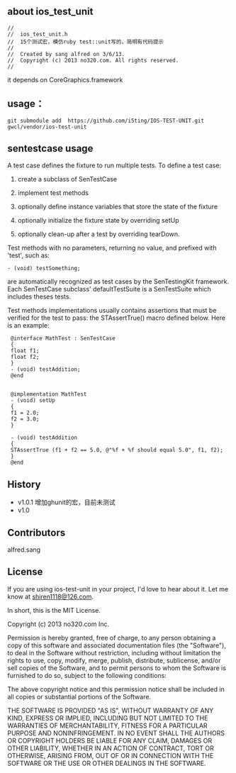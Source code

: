 
## about ios_test_unit

	//
	//  ios_test_unit.h
	//  15个测试宏，模仿ruby test::unit写的，简明有代码提示
	//
	//  Created by sang alfred on 3/6/13.
	//  Copyright (c) 2013 no320.com. All rights reserved.
	//

it depends on CoreGraphics.framework
## usage：

	git submodule add  https://github.com/i5ting/IOS-TEST-UNIT.git gwcl/vendor/ios-test-unit


## sentestcase usage
A test case defines the fixture to run multiple tests. To define a test case:
 
 1) create a subclass of SenTestCase
 
 2) implement test methods
 
 3) optionally define instance variables that store the state of the fixture
 
 4) optionally initialize the fixture state by overriding setUp
 
 5) optionally clean-up after a test by overriding tearDown.
 
 
 Test methods with no parameters, returning no value, and prefixed with 'test', such as:

 	- (void) testSomething;

 
 are automatically recognized as test cases by the SenTestingKit framework. Each SenTestCase subclass' defaultTestSuite is a SenTestSuite which includes theses tests.
 
 Test methods implementations usually contains assertions that must be verified for the test to pass: the STAssertTrue() macro defined below. Here is an example:
 

	 
	 @interface MathTest : SenTestCase
	 {
	 float f1;
	 float f2;
	 }
	 - (void) testAddition;
	 @end
 
 
	 @implementation MathTest
	 - (void) setUp
	 {
	 f1 = 2.0;
	 f2 = 3.0;
	 }
 
	 - (void) testAddition
	 {
	 STAssertTrue (f1 + f2 == 5.0, @"%f + %f should equal 5.0", f1, f2);
	 }
	 @end
	 
 
 
## History

- v1.0.1 增加ghunit的宏，目前未测试
- v1.0

## Contributors

alfred.sang


## License

If you are using ios-test-unit in your project, I'd love to hear about it.  Let me 
know at shiren1118@126.com.

In short, this is the MIT License.

Copyright (c) 2013 no320.com Inc.

Permission is hereby granted, free of charge, to any person obtaining a copy
of this software and associated documentation files (the "Software"), to deal
in the Software without restriction, including without limitation the rights
to use, copy, modify, merge, publish, distribute, sublicense, and/or sell
copies of the Software, and to permit persons to whom the Software is
furnished to do so, subject to the following conditions:

The above copyright notice and this permission notice shall be included in
all copies or substantial portions of the Software.

THE SOFTWARE IS PROVIDED "AS IS", WITHOUT WARRANTY OF ANY KIND, EXPRESS OR
IMPLIED, INCLUDING BUT NOT LIMITED TO THE WARRANTIES OF MERCHANTABILITY,
FITNESS FOR A PARTICULAR PURPOSE AND NONINFRINGEMENT. IN NO EVENT SHALL THE
AUTHORS OR COPYRIGHT HOLDERS BE LIABLE FOR ANY CLAIM, DAMAGES OR OTHER
LIABILITY, WHETHER IN AN ACTION OF CONTRACT, TORT OR OTHERWISE, ARISING FROM,
OUT OF OR IN CONNECTION WITH THE SOFTWARE OR THE USE OR OTHER DEALINGS IN
THE SOFTWARE.
